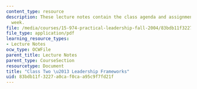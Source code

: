 ```yaml
---
content_type: resource
description: These lecture notes contain the class agenda and assignments for the
  week.
file: /media/courses/15-974-practical-leadership-fall-2004/83bdb11f3227a0caf0caa95c9f7fd21f_class2.pdf
file_type: application/pdf
learning_resource_types:
- Lecture Notes
ocw_type: OCWFile
parent_title: Lecture Notes
parent_type: CourseSection
resourcetype: Document
title: "Class Two \u2013 Leadership Frameworks"
uid: 83bdb11f-3227-a0ca-f0ca-a95c9f7fd21f
---
```

